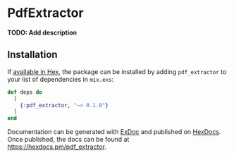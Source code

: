 # PdfExtractor

**TODO: Add description**

## Installation

If [available in Hex](https://hex.pm/docs/publish), the package can be installed
by adding `pdf_extractor` to your list of dependencies in `mix.exs`:

```elixir
def deps do
  [
    {:pdf_extractor, "~> 0.1.0"}
  ]
end
```

Documentation can be generated with [ExDoc](https://github.com/elixir-lang/ex_doc)
and published on [HexDocs](https://hexdocs.pm). Once published, the docs can
be found at <https://hexdocs.pm/pdf_extractor>.

